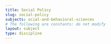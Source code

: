 ```yaml
---
title: Social Policy
slug: social-policy
subjects: ocial-and-behavioral-sciences
# The following are constants: do not modify
layout: subject
type: discipline
---
```

